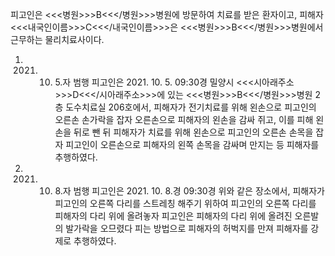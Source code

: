 피고인은 <<<병원>>>B<<</병원>>>병원에 방문하여 치료를 받은 환자이고, 피해자 <<<내국인이름>>>C<<</내국인이름>>>은 <<<병원>>>B<<</병원>>>병원에서 근무하는 물리치료사이다.
1. 2021. 10. 5.자 범행
피고인은 2021. 10. 5. 09:30경 밀양시 <<<시아래주소>>>D<<</시아래주소>>>에 있는 <<<병원>>>B<<</병원>>>병원 2층 도수치료실 206호에서, 피해자가 전기치료를 위해 왼손으로 피고인의 오른손 손가락을 잡자 오른손으로 피해자의 왼손을 감싸 쥐고, 이를 피해 왼손을 뒤로 뺀 뒤 피해자가 치료를 위해 왼손으로 피고인의 오른손 손목을 잡자 피고인이 오른손으로 피해자의 왼쪽 손목을 감싸며 만지는 등 피해자를 추행하였다.
2. 2021. 10. 8.자 범행
피고인은 2021. 10. 8.경 09:30경 위와 같은 장소에서, 피해자가 피고인의 오른쪽 다리를 스트레칭 해주기 위하여 피고인의 오른쪽 다리를 피해자의 다리 위에 올려놓자 피고인은 피해자의 다리 위에 올려진 오른발의 발가락을 오므렸다 피는 방법으로 피해자의 허벅지를 만져 피해자를 강제로 추행하였다.